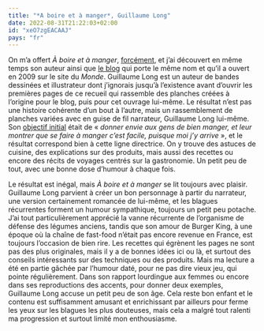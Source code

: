 ```yaml
---
title: "*A boire et à manger*, Guillaume Long"
date: 2022-08-31T21:22:03+02:00
id: "xeO7zgEACAAJ"
pays: "fr"
---
```


On m’a offert *À boire et à manger*, [forcément](https://voiretmanger.fr), et j’ai découvert en même temps son auteur ainsi que [le blog](https://www.lemonde.fr/blog/long/) qui porte le même nom et qu’il a ouvert en 2009 sur le site du *Monde*. Guillaume Long est un auteur de bandes dessinées et illustrateur dont j’ignorais jusqu’à l’existence avant d’ouvrir les premières pages de ce recueil qui rassemble des planches créées à l’origine pour le blog, puis pour cet ouvrage lui-même. Le résultat n’est pas une histoire cohérente d’un bout à l’autre, mais un rassemblement de planches variées avec en guise de fil narrateur, Guillaume Long lui-même. Son [objectif initial](https://www.bubblebd.com/9emeart/bd/incontournables/angouleme-2014-l-interview-de-guillaume-long) était de « *donner envie aux gens de bien manger, et leur montrer que se faire à manger c’est facile, puisque moi j’y arrive* », et le résultat correspond bien à cette ligne directrice. On y trouve des astuces de cuisine, des explications sur des produits, mais aussi des recettes ou encore des récits de voyages centrés sur la gastronomie. Un petit peu de tout, avec une bonne dose d’humour à chaque fois.

Le résultat est inégal, mais *À boire et à manger* se lit toujours avec plaisir. Guillaume Long parvient à créer un bon personnage à partir du narrateur, une version certainement romancée de lui-même, et les blagues récurrentes forment un humour sympathique, toujours un petit peu potache. J’ai tout particulièrement apprécié la vanne récurrente de l’organisme de défense des légumes anciens, tandis que son amour de Burger King, à une époque où la chaîne de fast-food n’était pas encore revenue en France, est toujours l’occasion de bien rire. Les recettes qui égrènent les pages ne sont pas des plus originales, mais il y a de bonnes idées ici ou là, et surtout des conseils intéressants sur des techniques ou des produits. Mais ma lecture a été en partie gâchée par l’humour daté, pour ne pas dire vieux jeu, qui pointe régulièrement. Dans son rapport lourdingue aux femmes ou encore dans ses reproductions des accents, pour donner deux exemples, Guillaume Long accuse un petit peu de son âge. Cela reste bon enfant et le contenu est suffisamment amusant et enrichissant par ailleurs pour ferme les yeux sur les blagues les plus douteuses, mais cela a malgré tout ralenti ma progression et surtout limité mon enthousiasme. 



